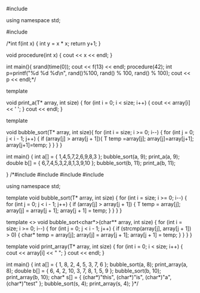 #include <iostream>

using namespace std;

#include <ctime>

/*int f(int x) {
	int y = x * x;
	return y+1;
}

void procedure(int x) {
	cout << x << endl;
}

int main(){
	srand(time(0));
	cout << f(13) << endl;
	procedure(42);
	int p=printf("%d %d %d\n", rand()%100, rand() % 100, rand() % 100);
	cout << p << endl;*/


template <typename T> 

void print_a(T* array, int size) {
	for (int i = 0; i < size; i++) {
		cout << array[i] << ' ';
	}
	cout << endl;
}

template <typename T>


void bubble_sort(T* array, int size){
	for (int i = size; i >= 0; i--) {
		for (int j = 0; j < i - 1; j++) {
			if (array[j] > array[j + 1]){
				T temp =array[j];
				array[j]=array[j+1];
				array[j+1]=temp;
			}
		}
	}
}



int main() {
	int a[] = { 1,4,5,7,2,6,9,8,3 };
	bubble_sort(a, 9);
	print_a(a, 9);
	double b[] = { 6,7,4,5,3,2,8,1,3,9,10 };
	bubble_sort(b, 11);
	print_a(b, 11);
	
}
/*#include <iostream>
#include <ctime>
#include <string>
#include <fstream>

using namespace std;

template <typename T>
void bubble_sort(T* array, int size)
{
	for (int i = size; i >= 0; i--) {
		for (int j = 0; j < i - 1; j++) {
			if (array[j] > array[j + 1]) {
				T temp = array[j];
				array[j] = array[j + 1];
				array[j + 1] = temp;
			}
		}
	}
}

template <>
void bubble_sort<char*>(char** array, int size) {
	for (int i = size; i >= 0; i--) {
		for (int j = 0; j < i - 1; j++) {
			if (strcmp(array[j], array[j + 1]) > 0) {
				char* temp = array[j];
				array[j] = array[j + 1];
				array[j + 1] = temp;
			}
		}
	}
}

template <typename T>
void print_array(T* array, int size) {
	for (int i = 0; i < size; i++) {
		cout << array[i] << " ";
	}
	cout << endl;
}

int main() {
	int a[] = { 1, 8, 2, 4, 5, 3, 7, 6 };
	bubble_sort(a, 8);
	print_array(a, 8);
	double b[] = { 6, 4, 2, 10, 3, 7, 8, 1, 5, 9 };
	bubble_sort(b, 10);
	print_array(b, 10);
	char* s[] = { 
		(char*)"this", (char*)"is", (char*)"a", (char*)"test"
	};
	bubble_sort(s, 4);
	print_array(s, 4);
}*/
